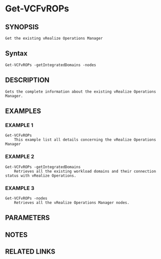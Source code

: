 # Get-VCFvROPs

## SYNOPSIS
    Get the existing vRealize Operations Manager

## Syntax
```
Get-VCFvROPs -getIntegratedDomains -nodes
```

## DESCRIPTION
    Gets the complete information about the existing vRealize Operations Manager.

## EXAMPLES

### EXAMPLE 1
```
Get-VCFvROPs
    This example list all details concerning the vRealize Operations Manager
```

### EXAMPLE 2
```
Get-VCFvROPs -getIntegratedDomains
    Retrieves all the existing workload domains and their connection status with vRealize Operations.
```

### EXAMPLE 3
```
Get-VCFvROPs -nodes
    Retrieves all the vRealize Operations Manager nodes.
```


## PARAMETERS

## NOTES

## RELATED LINKS
